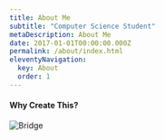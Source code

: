 ```yaml
---
title: About Me
subtitle: "Computer Science Student"
metaDescription: About Me
date: 2017-01-01T00:00:00.000Z
permalink: /about/index.html
eleventyNavigation:
  key: About
  order: 1
---
```

#### Why Create This?


![Bridge](/assets/img/bridge.jpeg "bridge")